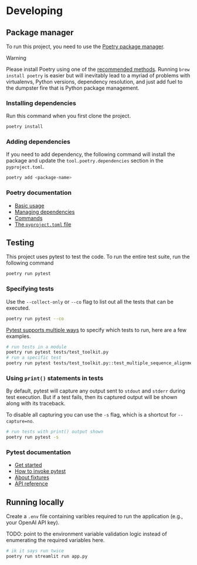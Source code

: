 # Developing

## Package manager

To run this project, you need to use the [Poetry package manager](https://python-poetry.org/docs/).

> [!WARNING]
> Please install Poetry using one of the [recommended methods](https://python-poetry.org/docs/#installation). Running `brew install poetry` is easier but will inevitably lead to a myriad of problems with virtualenvs, Python versions, dependency resolution, and just add fuel to the dumpster fire that is Python package management.

### Installing dependencies

Run this command when you first clone the project.

```sh
poetry install
```

### Adding dependencies

If you need to add dependency, the following command will install the package and update the `tool.poetry.dependencies` section in the `pyproject.toml`.

```sh
poetry add <package-name>
```

### Poetry documentation

- [Basic usage](https://python-poetry.org/docs/basic-usage/)
- [Managing dependencies](https://python-poetry.org/docs/managing-dependencies/)
- [Commands](https://python-poetry.org/docs/cli/)
- [The `pyproject.toml` file](https://python-poetry.org/docs/pyproject/)

## Testing

This project uses pytest to test the code. To run the entire test suite, run the following command

```sh
poetry run pytest
```

### Specifying tests

Use the `--collect-only` or `--co` flag to list out all the tests that can be executed.

```sh
poetry run pytest --co
```

[Pytest supports multiple ways](https://docs.pytest.org/en/7.4.x/how-to/usage.html#specifying-which-tests-to-run) to specify which tests to run, here are a few examples.

```sh
# run tests in a module
poetry run pytest tests/test_toolkit.py
# run a specific test
poetry run pytest tests/test_toolkit.py::test_multiple_sequence_alignment
```

### Using `print()` statements in tests

By default, pytest will capture any output sent to `stdout` and `stderr` during test execution. But if a test fails, then its captured output will be shown along with its traceback.

To disable all capturing you can use the `-s` flag, which is a shortcut for `--capture=no`.

```sh
# run tests with print() output shown
poetry run pytest -s
```

### Pytest documentation

- [Get started](https://docs.pytest.org/en/7.4.x/getting-started.html#create-your-first-test)
- [How to invoke pytest](https://docs.pytest.org/en/7.4.x/how-to/usage.html)
- [About fixtures](https://docs.pytest.org/en/7.4.x/explanation/fixtures.html)
- [API reference](https://docs.pytest.org/en/7.4.x/reference/reference.html)

## Running locally

Create a `.env` file containing varibles required to run the application (e.g., your OpenAI API key).

TODO: point to the environment variable validation logic instead of enumerating the required variables here.

```sh
# ik it says run twice
poetry run streamlit run app.py
```
